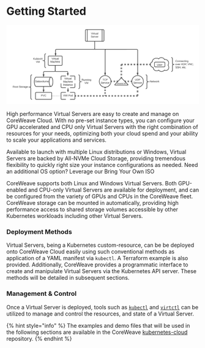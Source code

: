 # Getting Started

![](../.gitbook/assets/virtualserver-6-.png)

High performance Virtual Servers are easy to create and manage on CoreWeave Cloud. With no pre-set instance types, you can configure your GPU accelerated and CPU only Virtual Servers with the right combination of resources for your needs, optimizing both your cloud spend and your ability to scale your applications and services.

Available to launch with multiple Linux distributions or Windows, Virtual Servers are backed by All-NVMe Cloud Storage, providing tremendous flexibility to quickly right size your instance configurations as needed. Need an additional OS option? Leverage our Bring Your Own ISO



CoreWeave supports both Linux and Windows Virtual Servers. Both GPU-enabled and CPU-only Virtual Servers are available for deployment, and can be configured from the variety of GPUs and CPUs in the CoreWeave fleet. CoreWeave storage can be mounted in automatically, providing high performance access to shared storage volumes accessible by other Kubernetes workloads including other Virtual Servers.

### Deployment Methods

Virtual Servers, being a Kubernetes custom-resource, can be be deployed onto CoreWeave Cloud easily using such conventional methods as application of a YAML manifest via `kubectl`. A Terraform example is also provided. Additionally, CoreWeave provides a programmatic interface to create and manipulate Virtual Servers via the Kubernetes API server. These methods will be detailed in subsequent sections.

### Management & Control

Once a Virtual Server is deployed, tools such as [`kubectl`](https://kubernetes.io/docs/tasks/tools/#kubectl) and [`virtctl`](https://kubevirt.io/quickstart\_minikube/#virtctl) can be utilized to manage and control the resources, and state of a Virtual Server.

{% hint style="info" %}
The examples and demo files that will be used in the following sections are available in the CoreWeave [kubernetes-cloud](https://github.com/coreweave/kubernetes-cloud/tree/master/virtual-server/examples) repository.
{% endhint %}

